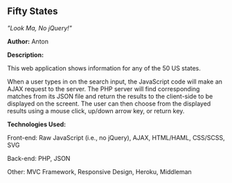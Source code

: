 Fifty States
--------------
*"Look Ma, No jQuery!"*



**Author:** Anton

**Description:**

This web application shows information for any of the 50 US states.

When a user types in on the search input, the JavaScript
code will make an AJAX request to the server.  The PHP server will find 
corresponding matches from its JSON file and return the results to the 
client-side to be displayed on the screent.  The user can then choose from the
displayed results using a mouse click, up/down arrow key, or return key.


**Technologies Used:**


Front-end: 
Raw JavaScript (i.e., no jQuery), AJAX, HTML/HAML, CSS/SCSS, SVG

Back-end: 
PHP, JSON

Other:
MVC Framework, Responsive Design, Heroku, Middleman

